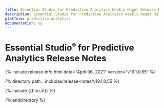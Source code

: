 ```yaml
---
title: Essential Studio for Predictive Analytics Weekly Nuget Release Release Notes  
description: Essential Studio for Predictive Analytics Weekly Nuget Release Release Notes  
platform: predictive-analytics
documentation: ug
---
```


# Essential Studio<sup style="font-size:70%">&reg;</sup> for Predictive Analytics  Release Notes  

{% include release-info.html date="April 06, 2021"  version="v19.1.0.55" %} 


{% directory path: _includes/release-notes/v19.1.0.55 %}

{% include {{file.url}} %}

{% enddirectory %}